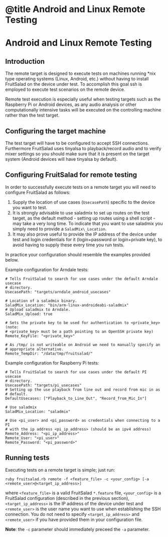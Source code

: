 # @title Android and Linux Remote Testing
<!--============================================================================
==
== Copyright (c) 2014-2015 Cirrus Logic International (UK) Ltd.  All rights reserved.
==
== This software as well as any related documentation is furnished under 
== license and may only be used or copied in accordance with the terms of the 
== license. The information in this file is furnished for informational use 
== only, is subject to change without notice, and should not be construed as 
== a commitment by Cirrus Logic International (UK) Ltd.  Cirrus Logic International
== (UK) Ltd assumes no responsibility or liability for any errors or inaccuracies
== that may appear in this document or any software that may be provided in
== association with this document. 
==
== Except as permitted by such license, no part of this document may be 
== reproduced, stored in a retrieval system, or transmitted in any form or by 
== any means without the express written consent of Cirrus Logic International
== (UK) Ltd or affiliated companies. 
==
== @file    LinuxRemote.md
== @brief   Markdown documentation file (parsed with yard) for Android and Linux remote testing.
==
== @version \$Id: LinuxRemote.md 1055 2015-05-22 09:21:57Z aangus $
==
== @warning
==   This software is specifically written for Cirrus Logic devices.
==   It may not be used with other devices.
==
=============================================================================-->

Android and Linux Remote Testing
================================

Introduction
------------

The remote target is designed to execute tests on machines running \*nix type
operating systems (Linux, Android, etc.) without having to install FruitSalad
on the device under test. To accomplish this goal ssh is employed to execute
test scenarios on the remote device.

Remote test execution is especially useful when testing targets such as the
Raspberry Pi or Android devices, as any audio analysis or other computationally
intensive tasks will be executed on the controlling machine rather than the
test target.

Configuring the target machine
------------------------------

The test target will have to be configured to accept SSH connections.
Furthermore FruitSalad uses tinyalsa to playback/record audio and to verify
mixer settings so you should make sure that it is present on the target system
(Android devices will have tinyalsa by default).

Configuring FruitSalad for remote testing
-----------------------------------------

In order to successfully execute tests on a remote target you will need to
configure FruitSalad as follows:

1. Supply the location of use cases (`UsecasePath`) specific to the device you
   want to test.
2. It is strongly advisable to use saladmix to set up routes on the test target,
   as the default method - setting up routes using a shell script - may take a
   very long time. To indicate that you want to use saladmix you simply need to
   provide a `SaladMix\_Location`.
3. It may also prove useful to provide the IP address of the device under test
   and login credentials for it (login+password or login+private key), to avoid 
   having to supply these every time you run tests.

In practice your configuration should resemble the examples provided below.

Example configuration for Arndale tests:

    # Tells FruitSalad to search for use cases under the default Arndale usecase
    # directory.
    UsecasePath: "targets/arndale_android_usecases"

    # Location of a saladmix binary.
    SaladMix_Location: "bin/arm-linux-androideabi-saladmix"
    # Upload saladmix to Arndale.
    SaladMix_Upload: true

    # Sets the private key to be used for authentication to <private_key> (note:
    # <private_key> must be a path pointing to an OpenSSH private key)
    Remote_KeyFile: "<private_key>"

    # As /tmp/ is not writeable on Android we need to manually specify an
    # appropriate alternative.
    Remote_TempDir: "/data/tmp/fruitsalad/"

Example configuration for Raspberry Pi tests:

    # Tells FruitSalad to search for use cases under the default PI usecase
    # directory.
    UsecasePath: "targets/pi_usecases"
    # Setting up the use playback from line out and record from mic in as
    # default.
    DefaultUsecases: ["Playback_to_Line_Out", "Record_from_Mic_In"]

    # Use saladmix
    SaladMix_Location: "saladmix"

    # Use <pi_user> and <pi_password> as credentials when connecting to a PI
    # with the ip address <pi_ip_address> (should be an ipv4 address)
    Remote_Address: "<pi_ip_address>"
    Remote_User: "<pi_user>"
    Remote_Password: "<pi_password>"

Running tests
-------------

Executing tests on a remote target is simple; just run:

    ruby fruitsalad.rb remote -f <feature_file> -c <your_config> [-a <remote_user>@<target_ip_address>]

where `<feature_file>` is a valid FruitSalad `*.feature` file, `<your_config>`
is a FruitSalad configuration (described in the previous section),
`<target_ip_address>` is the IP address of the device under test and
`<remote_user>` is the user name you want to use when establishing the SSH
connection. You do not need to specify `<target_ip_address>` and
`<remote_user>` if you have provided them in your configuration file.

**Note**:
the `-c` parameter should immediately preceed the `-a` parameter.
